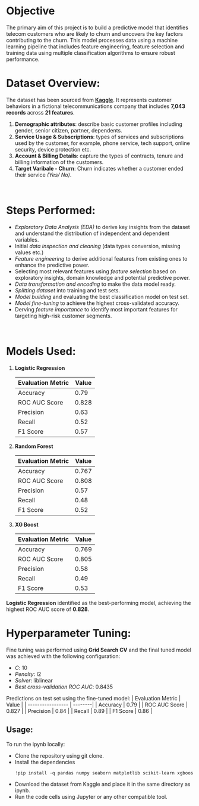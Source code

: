 # Objective
The primary aim of this project is to build a predictive model that identifies telecom customers who are likely to churn and uncovers the key factors contributing to the churn. This model processes data using a machine learning pipeline that includes feature engineering, feature selection and training data using multiple classification algorithms to ensure robust performance.
<br>

# Dataset Overview:
The dataset has been sourced from **[Kaggle](https://www.kaggle.com/datasets/blastchar/telco-customer-churn)**. It represents customer behaviors in a fictional telecommunications company that includes **7,043 records** across **21 features**.
1. **Demographic attributes**: describe basic customer profiles including gender, senior citizen, partner, dependents.
2. **Service Usage & Subscriptions**: types of services and subscriptions used by the customer, for example, phone service, tech support, online security, device protection etc.
3. **Account & Billing Details**: capture the types of contracts, tenure and billing information of the customers.
4. **Target Varibale - Churn**: Churn indicates whether a customer ended their service *(Yes/ No)*.
<br>

# Steps Performed:
- *Exploratory Data Analysis (EDA)* to derive key insights from the dataset and understand the distribution of independent and dependent variables.
- Initial *data inspection and cleaning* (data types conversion, missing values etc.)
- *Feature engineering* to derive additional features from existing ones to enhance the predictive power.
- Selecting most relevant features using *feature selection* based on exploratory insights, domain knowledge and potential predictive power.
- *Data transformation and encoding* to make the data model ready.
- *Splitting dataset* into training and test sets.
- *Model building* and evaluating the best classification model on test set.
- *Model fine-tuning* to achieve the highest cross-validated accuracy.
- Derving *feature importance* to identify most important features for targeting high-risk customer segments.
<br>

# Models Used:
1. **Logistic Regression**
   
   | Evaluation Metric | Value   |
   | ----------------- | --------|
   | Accuracy          | 0.79    |
   | ROC AUC Score     | 0.828   |
   | Precision         | 0.63    |
   | Recall            | 0.52    |
   | F1 Score          | 0.57    |
   
2. **Random Forest**

   | Evaluation Metric | Value   |
   | ----------------- | --------|
   | Accuracy          | 0.767   |
   | ROC AUC Score     | 0.808   |
   | Precision         | 0.57    |
   | Recall            | 0.48    |
   | F1 Score          | 0.52    |
   
3. **XG Boost**
   
   | Evaluation Metric | Value   |
   | ----------------- | --------|
   | Accuracy          | 0.769   |
   | ROC AUC Score     | 0.805   |
   | Precision         | 0.58    |
   | Recall            | 0.49    |
   | F1 Score          | 0.53    |

**Logistic Regression** identified as the best-performing model, achieving the highest ROC AUC score of **0.828**.
<br>

# Hyperparameter Tuning:

Fine tuning was performed using **Grid Search CV** and the final tuned model was achieved with the following configuration:
- *C*: 10
- *Penalty*: l2
- *Solver*: liblinear
- *Best cross-validation ROC AUC*: 0.8435

Predictions on test set using the fine-tuned model:
| Evaluation Metric | Value   |
| ----------------- | --------|
| Accuracy          | 0.79    |
| ROC AUC Score     | 0.827   |
| Precision         | 0.84    |
| Recall            | 0.89    |
| F1 Score          | 0.86    |

## Usage:
To run the ipynb locally:
- Clone the repository using git clone.
- Install the dependencies <br>
  ```python
  !pip install -q pandas numpy seaborn matplotlib scikit-learn xgboost
- Download the dataset from Kaggle and place it in the same directory as ipynb.
- Run the code cells using Jupyter or any other compatible tool.
